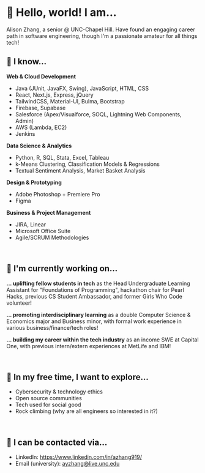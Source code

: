 # 🌵 Hello, world! I am...

Alison Zhang, a senior @ UNC-Chapel Hill. Have found an engaging career path in software engineering, though I'm a passionate amateur for all things tech!

## 🌺 I know...

**Web & Cloud Development**
* Java (JUnit, JavaFX, Swing), JavaScript, HTML, CSS
* React, Next.js, Express, jQuery
* TailwindCSS, Material-UI, Bulma, Bootstrap
* Firebase, Supabase
* Salesforce (Apex/Visualforce, SOQL, Lightning Web Components, Admin)
* AWS (Lambda, EC2)
* Jenkins

**Data Science & Analytics**
* Python, R, SQL, Stata, Excel, Tableau
* k-Means Clustering, Classification Models & Regressions
* Textual Sentiment Analysis, Market Basket Analysis

**Design & Prototyping**
* Adobe Photoshop + Premiere Pro
* Figma

**Business & Project Management**
* JIRA, Linear
* Microsoft Office Suite
* Agile/SCRUM Methodologies

<br/>

## 🌻 I'm currently working on...

**... uplifting fellow students in tech**
as the Head Undergraduate Learning Assistant for "Foundations of Programming", hackathon chair for Pearl Hacks, previous CS Student Ambassador, and former Girls Who Code volunteer!

**... promoting interdisciplinary learning**
as a double Computer Science & Economics major and Business minor, with formal work experience in various business/finance/tech roles!

**... building my career within the tech industry**
as an income SWE at Capital One, with previous intern/extern experiences at MetLife and IBM!

<br/>

## 🌱 In my free time, I want to explore...

* Cybersecurity & technology ethics
* Open source communities
* Tech used for social good
* Rock climbing (why are all engineers so interested in it?)

<br/>

## 🌼 I can be contacted via...

* LinkedIn: https://www.linkedin.com/in/azhang919/
* Email (university): ayzhang@live.unc.edu

<!--
**azhang919/azhang919** is a ✨ _special_ ✨ repository because its `README.md` (this file) appears on your GitHub profile.

Here are some ideas to get you started:

- 🔭 I’m currently working on ...
- 🌱 I’m currently learning ...
- 👯 I’m looking to collaborate on ...
- 🤔 I’m looking for help with ...
- 💬 Ask me about ...
- 📫 How to reach me: ...
- 😄 Pronouns: ...
- ⚡ Fun fact: ...
-->
